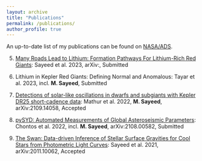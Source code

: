 ```yaml
---
layout: archive
title: "Publications"
permalink: /publications/
author_profile: true
---
```


An up-to-date list of my publications can be found on [NASA/ADS](https://ui.adsabs.harvard.edu/search/q=orcid%3A0000-0001-6180-8482&sort=date%20desc%2C%20bibcode%20desc&p_=0).

5. [Many Roads Lead to Lithium: Formation Pathways For Lithium-Rich Red Giants](): Sayeed et al. 2023, arXiv:, Submitted

4. Lithium in Kepler Red Giants: Defining Normal and Anomalous: Tayar et al. 2023, incl. **M. Sayeed**, Submitted

3. [Detections of solar-like oscillations in dwarfs and subgiants with Kepler DR25 short-cadence data](https://ui.adsabs.harvard.edu/abs/2022A%26A...657A..31M/abstract): Mathur et al. 2022, **M. Sayeed**, arXiv:2109.14058, Accepted

2. [pySYD: Automated Measurements of Global Asteroseismic Parameters](https://arxiv.org/abs/2108.00582): Chontos et al. 2022, incl. **M. Sayeed**, arXiv:2108.00582, Submitted

1. [The Swan: Data-driven Inference of Stellar Surface Gravities for Cool Stars from Photometric Light Curves](https://ui.adsabs.harvard.edu/abs/2021AJ....161..170S/abstract): Sayeed et al. 2021, arXiv:2011.10062, Accepted

<!-- 
{% if author.googlescholar %}
  You can also find my articles on <u><a href="{{author.googlescholar}}">my Google Scholar profile</a>.</u>
{% endif %}

{% include base_path %}

{% for post in site.publications reversed %}
  {% include archive-single.html %}
{% endfor %} -->

